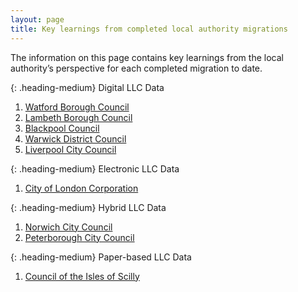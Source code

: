 ```yaml
---
layout: page
title: Key learnings from completed local authority migrations
---
```


The information on this page contains key learnings from the local authority’s perspective for each completed migration to date.

{: .heading-medium}
Digital LLC Data
<ol class='list list-number'>
    <li><a href='files/Key%20learnings/Watford%20Key%20Learnings%20FINAL.odt' onclick='linkClicked("Watford Borough Council")'>Watford Borough Council</a></li>
    <li><a href='files/Key%20learnings/Lambeth%20-%20case%20study%20FINAL.odt' onclick='linkClicked("Lambeth Borough Council")'>Lambeth Borough Council</a></li>
    <li><a href='files/Key%20learnings/Blackpool%20Council%20Case%20Study.odt' onclick='linkClicked("Blackpool Council")'>Blackpool Council</a></li>
    <li><a href='files/Key%20learnings/Warwick%20District%20Council%20case%20study.odt' onclick='linkClicked("Warwick District Council")'>Warwick District Council</a></li>
    <li><a href='files/Key%20learnings/Liverpool%20City%20Council%20case%20study.odt' onclick='linkClicked("Liverpool City Council")'>Liverpool City Council</a></li>
</ol>

{: .heading-medium}
Electronic LLC Data
<ol class='list list-number'>
    <li><a href='files/Key%20learnings/City%20of%20London%20Corporation%20case%20study.odt' onclick='linkClicked("City of London Corporation")'>City of London Corporation</a></li>
</ol>

{: .heading-medium}
Hybrid LLC Data
<ol class='list list-number'>
    <li><a href='files/Key%20learnings/Norwich%20City%20Council%20case%20study.odt' onclick='linkClicked("Norwich City Council")'>Norwich City Council</a></li>
    <li><a href='files/Key%20learnings/Peterborough%20LLC%20case%20study%20-%20Final.odt' onclick='linkClicked("Peterborough City Council")'>Peterborough City Council</a></li>
</ol>

{: .heading-medium}
Paper-based LLC Data
<ol class='list list-number'>
    <li><a href='files/Key%20learnings/Council%20of%20the%20Isles%20of%20Scilly%20case%20study.odt' onclick='linkClicked("Council of the Isles of Scilly")'>Council of the Isles of Scilly</a></li>
</ol>